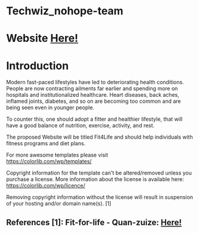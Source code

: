 # Techwiz_nohope-team

# Website <a href="https://fit4lifeproject.glitch.me/fit-4-life/index.html">Here!</a>

# Introduction
Modern fast-paced lifestyles have led to deteriorating health conditions. People are now
contracting ailments far earlier and spending more on hospitals and institutionalized
healthcare. Heart diseases, back aches, inflamed joints, diabetes, and so on are becoming
too common and are being seen even in younger people.

To counter this, one should adopt a fitter and healthier lifestyle, that will have a good
balance of nutrition, exercise, activity, and rest.

The proposed Website will be titled Fit4Life and should help individuals with fitness
programs and diet plans.

For more awesome templates please visit https://colorlib.com/wp/templates/

Copyright information for the template can't be altered/removed unless you purchase a license.
More information about the license is available here: https://colorlib.com/wp/licence/

Removing copyright information without the license will result in suspension of your hosting and/or domain name(s). [1]

## References [1]: Fit-for-life - Quan-zuize: <a href="https://github.com/Quan-zuize/Fit-for-life">Here!</a>
